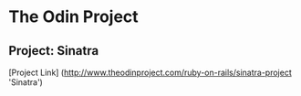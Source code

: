 The Odin Project
===
Project: Sinatra
---
[Project Link] (http://www.theodinproject.com/ruby-on-rails/sinatra-project 'Sinatra')